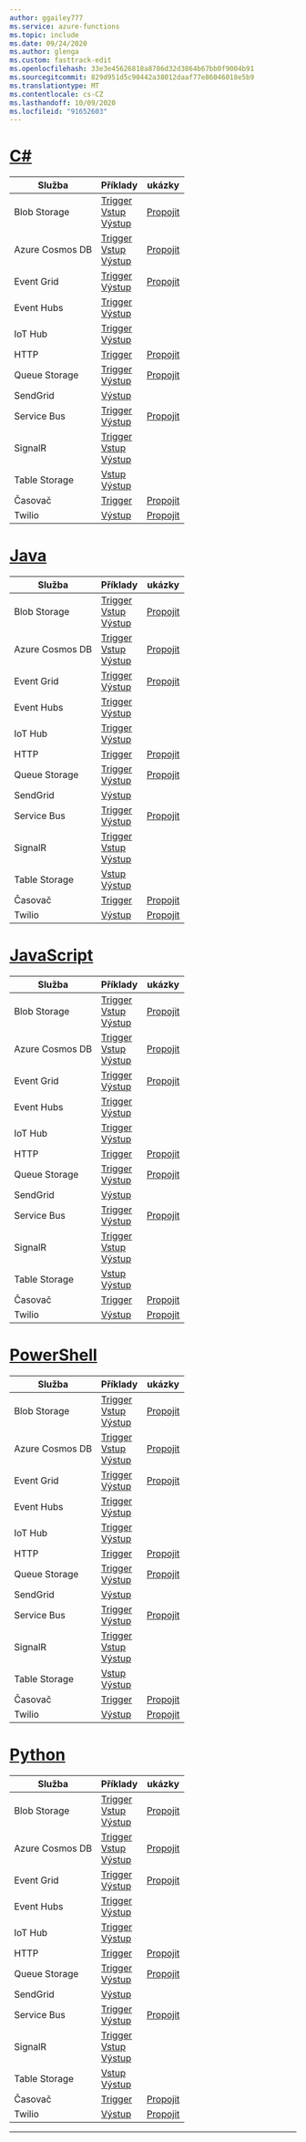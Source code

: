 ```yaml
---
author: ggailey777
ms.service: azure-functions
ms.topic: include
ms.date: 09/24/2020
ms.author: glenga
ms.custom: fasttrack-edit
ms.openlocfilehash: 33e3e45626818a8786d32d3864b67bb0f9004b91
ms.sourcegitcommit: 829d951d5c90442a38012daaf77e86046018e5b9
ms.translationtype: MT
ms.contentlocale: cs-CZ
ms.lasthandoff: 10/09/2020
ms.locfileid: "91652603"
---
```

# <a name="c"></a>[C#](#tab/csharp)

| Služba | Příklady | ukázky |
| ---- | ----- | ------ | 
| Blob Storage | [Trigger](../articles/azure-functions/functions-bindings-storage-blob-trigger.md?tabs=csharp#example)<br/>[Vstup](../articles/azure-functions/functions-bindings-storage-blob-input.md?tabs=csharp#example)<br/>[Výstup](../articles/azure-functions/functions-bindings-storage-blob-output.md?tabs=csharp#example) | [Propojit](https://www.serverlesslibrary.net/?technology=Blob%20Storage&language=C%23) |
| Azure Cosmos DB |[Trigger](../articles/azure-functions/functions-bindings-cosmosdb-v2-trigger.md?tabs=csharp#example)<br/>[Vstup](../articles/azure-functions/functions-bindings-cosmosdb-v2-input.md?tabs=csharp#example)<br/>[Výstup](../articles/azure-functions/functions-bindings-cosmosdb-v2-output.md?tabs=csharp#example) | [Propojit](https://www.serverlesslibrary.net/?technology=Cosmos%2CCosmos%20DB&language=C%23) |
| Event Grid |[Trigger](../articles/azure-functions/functions-bindings-event-grid-trigger.md?tabs=csharp#example)<br/>[Výstup](../articles/azure-functions/functions-bindings-event-grid-output.md?tabs=csharp#example) | [Propojit](https://www.serverlesslibrary.net/?technology=Event%20Grid&language=C%23) |
| Event Hubs |[Trigger](../articles/azure-functions/functions-bindings-event-hubs-trigger.md?tabs=csharp#example)<br/>[Výstup](../articles/azure-functions/functions-bindings-event-hubs-output.md?tabs=csharp#example) | |
| IoT Hub |[Trigger](../articles/azure-functions/functions-bindings-event-iot-trigger.md?tabs=csharp#example)<br/>[Výstup](../articles/azure-functions/functions-bindings-event-iot-output.md?tabs=csharp#example) | |
| HTTP |[Trigger](../articles/azure-functions/functions-bindings-http-webhook-trigger.md?tabs=csharp#example) | [Propojit](https://www.serverlesslibrary.net/?language=C%23&filtertext=http) |
| Queue Storage | [Trigger](../articles/azure-functions/functions-bindings-storage-queue-trigger.md?tabs=csharp#example)<br/>[Výstup](../articles/azure-functions/functions-bindings-storage-queue-output.md?tabs=csharp#example) | [Propojit](https://www.serverlesslibrary.net/?technology=Storage%20Queue&language=C%23) |
| SendGrid | [Výstup](../articles/azure-functions/functions-bindings-sendgrid.md?tabs=csharp#example) | |
| Service Bus |[Trigger](../articles/azure-functions/functions-bindings-service-bus-trigger.md?tabs=csharp#example)<br/>[Výstup](../articles/azure-functions/functions-bindings-service-bus-output.md?tabs=csharp#example) | [Propojit](https://www.serverlesslibrary.net/?technology=Service%20Bus%20Queue&language=C%23) |
| SignalR| [Trigger](../articles/azure-functions/functions-bindings-signalr-service-trigger.md?tabs=csharp#example)<br/>[Vstup](../articles/azure-functions/functions-bindings-signalr-service-input.md?tabs=csharp#example)<br/>[Výstup](../articles/azure-functions/functions-bindings-signalr-service-output.md?tabs=csharp) | |
| Table Storage| [Vstup](../articles/azure-functions/functions-bindings-storage-table.md?tabs=csharp#input)<br/>[Výstup](../articles/azure-functions/functions-bindings-storage-table.md?tabs=csharp#output) | |
| Časovač | [Trigger](../articles/azure-functions/functions-bindings-timer.md?tabs=csharp#example) | [Propojit](https://www.serverlesslibrary.net/?language=C%23&filtertext=timer) |
| Twilio | [Výstup](../articles/azure-functions/functions-bindings-twilio.md?tabs=csharp#example---functions-2x-and-higher) | [Propojit](https://www.serverlesslibrary.net/?language=C%23&filtertext=twilio) |

# <a name="java"></a>[Java](#tab/java)

| Služba | Příklady | ukázky |
| ---- | ----- | ------ | 
| Blob Storage | [Trigger](../articles/azure-functions/functions-bindings-storage-blob-trigger.md?tabs=java#example)<br/>[Vstup](../articles/azure-functions/functions-bindings-storage-blob-input.md?tabs=java#example)<br/>[Výstup](../articles/azure-functions/functions-bindings-storage-blob-output.md?tabs=java#example) | [Propojit](https://www.serverlesslibrary.net/?technology=Blob%20Storage&language=Java) |
| Azure Cosmos DB |[Trigger](../articles/azure-functions/functions-bindings-cosmosdb-v2-trigger.md?tabs=java#example)<br/>[Vstup](../articles/azure-functions/functions-bindings-cosmosdb-v2-input.md?tabs=java#example)<br/>[Výstup](../articles/azure-functions/functions-bindings-cosmosdb-v2-output.md?tabs=java#example) | [Propojit](https://www.serverlesslibrary.net/?technology=Cosmos%2CCosmos%20DB&language=Java) |
| Event Grid |[Trigger](../articles/azure-functions/functions-bindings-event-grid-trigger.md?tabs=java#example)<br/>[Výstup](../articles/azure-functions/functions-bindings-event-grid-output.md?tabs=java#example) | [Propojit](https://www.serverlesslibrary.net/?technology=Event%20Grid&language=Java) |
| Event Hubs |[Trigger](../articles/azure-functions/functions-bindings-event-hubs-trigger.md?tabs=java#example)<br/>[Výstup](../articles/azure-functions/functions-bindings-event-hubs-output.md?tabs=java#example) | |
| IoT Hub |[Trigger](../articles/azure-functions/functions-bindings-event-iot-trigger.md?tabs=java#example)<br/>[Výstup](../articles/azure-functions/functions-bindings-event-iot-output.md?tabs=java#example) | |
| HTTP |[Trigger](../articles/azure-functions/functions-bindings-http-webhook-trigger.md?tabs=java#example) | [Propojit](https://www.serverlesslibrary.net/?language=Java&filtertext=http) |
| Queue Storage | [Trigger](../articles/azure-functions/functions-bindings-storage-queue-trigger.md?tabs=java#example)<br/>[Výstup](../articles/azure-functions/functions-bindings-storage-queue-output.md?tabs=java#example) | [Propojit](https://www.serverlesslibrary.net/?technology=Storage%20Queue&language=Java) |
| SendGrid | [Výstup](../articles/azure-functions/functions-bindings-sendgrid.md?tabs=java#example) | |
| Service Bus |[Trigger](../articles/azure-functions/functions-bindings-service-bus-trigger.md?tabs=java#example)<br/>[Výstup](../articles/azure-functions/functions-bindings-service-bus-output.md?tabs=java#example) | [Propojit](https://www.serverlesslibrary.net/?technology=Service%20Bus%20Queue&language=Java) |
| SignalR| [Trigger](../articles/azure-functions/functions-bindings-signalr-service-trigger.md?tabs=java#example)<br/>[Vstup](../articles/azure-functions/functions-bindings-signalr-service-input.md?tabs=java#example)<br/>[Výstup](../articles/azure-functions/functions-bindings-signalr-service-output.md?tabs=java) | |
| Table Storage| [Vstup](../articles/azure-functions/functions-bindings-storage-table.md?tabs=java#input)<br/>[Výstup](../articles/azure-functions/functions-bindings-storage-table.md?tabs=java#output) | |
| Časovač | [Trigger](../articles/azure-functions/functions-bindings-timer.md?tabs=java#example) | [Propojit](https://www.serverlesslibrary.net/?language=Java&filtertext=timer) |
| Twilio | [Výstup](../articles/azure-functions/functions-bindings-twilio.md?tabs=java#example---functions-2x-and-higher) | [Propojit](https://www.serverlesslibrary.net/?language=Java&filtertext=twilio) |

# <a name="javascript"></a>[JavaScript](#tab/javascript)

| Služba | Příklady | ukázky |
| ---- | ----- | ------ | 
| Blob Storage | [Trigger](../articles/azure-functions/functions-bindings-storage-blob-trigger.md?tabs=javascript#example)<br/>[Vstup](../articles/azure-functions/functions-bindings-storage-blob-input.md?tabs=javascript#example)<br/>[Výstup](../articles/azure-functions/functions-bindings-storage-blob-output.md?tabs=javascript#example) | [Propojit](https://www.serverlesslibrary.net/?technology=Blob%20Storage&language=JavaScript) |
| Azure Cosmos DB |[Trigger](../articles/azure-functions/functions-bindings-cosmosdb-v2-trigger.md?tabs=javascript#example)<br/>[Vstup](../articles/azure-functions/functions-bindings-cosmosdb-v2-input.md?tabs=javascript#example)<br/>[Výstup](../articles/azure-functions/functions-bindings-cosmosdb-v2-output.md?tabs=javascript#example) | [Propojit](https://www.serverlesslibrary.net/?technology=Cosmos%2CCosmos%20DB&language=JavaScript) |
| Event Grid |[Trigger](../articles/azure-functions/functions-bindings-event-grid-trigger.md?tabs=javascript#example)<br/>[Výstup](../articles/azure-functions/functions-bindings-event-grid-output.md?tabs=javascript#example) | [Propojit](https://www.serverlesslibrary.net/?technology=Event%20Grid&language=JavaScript) |
| Event Hubs |[Trigger](../articles/azure-functions/functions-bindings-event-hubs-trigger.md?tabs=javascript#example)<br/>[Výstup](../articles/azure-functions/functions-bindings-event-hubs-output.md?tabs=javascript#example) | |
| IoT Hub |[Trigger](../articles/azure-functions/functions-bindings-event-iot-trigger.md?tabs=javascript#example)<br/>[Výstup](../articles/azure-functions/functions-bindings-event-iot-output.md?tabs=javascript#example) | |
| HTTP |[Trigger](../articles/azure-functions/functions-bindings-http-webhook-trigger.md?tabs=javascript#example) | [Propojit](https://www.serverlesslibrary.net/?language=JavaScript&filtertext=http) |
| Queue Storage | [Trigger](../articles/azure-functions/functions-bindings-storage-queue-trigger.md?tabs=javascript#example)<br/>[Výstup](../articles/azure-functions/functions-bindings-storage-queue-output.md?tabs=javascript#example) | [Propojit](https://www.serverlesslibrary.net/?technology=Storage%20Queue&language=JavaScript) |
| SendGrid | [Výstup](../articles/azure-functions/functions-bindings-sendgrid.md?tabs=javascript#example) | |
| Service Bus |[Trigger](../articles/azure-functions/functions-bindings-service-bus-trigger.md?tabs=javascript#example)<br/>[Výstup](../articles/azure-functions/functions-bindings-service-bus-output.md?tabs=javascript#example) | [Propojit](https://www.serverlesslibrary.net/?technology=Service%20Bus%20Queue&language=JavaScript) |
| SignalR| [Trigger](../articles/azure-functions/functions-bindings-signalr-service-trigger.md?tabs=javascript#example)<br/>[Vstup](../articles/azure-functions/functions-bindings-signalr-service-input.md?tabs=javascript#example)<br/>[Výstup](../articles/azure-functions/functions-bindings-signalr-service-output.md?tabs=javascript) | |
| Table Storage| [Vstup](../articles/azure-functions/functions-bindings-storage-table.md?tabs=javascript#input)<br/>[Výstup](../articles/azure-functions/functions-bindings-storage-table.md?tabs=javascript#output) | |
| Časovač | [Trigger](../articles/azure-functions/functions-bindings-timer.md?tabs=javascript#example) | [Propojit](https://www.serverlesslibrary.net/?language=JavaScript&filtertext=timer) |
| Twilio | [Výstup](../articles/azure-functions/functions-bindings-twilio.md?tabs=javascript#example---functions-2x-and-higher) | [Propojit](https://www.serverlesslibrary.net/?language=JavaScript&filtertext=twilio) |

# <a name="powershell"></a>[PowerShell](#tab/powershell)

| Služba | Příklady | ukázky |
| ---- | ----- | ------ | 
| Blob Storage | [Trigger](../articles/azure-functions/functions-bindings-storage-blob-trigger.md?tabs=powershell#example)<br/>[Vstup](../articles/azure-functions/functions-bindings-storage-blob-input.md?tabs=powershell#example)<br/>[Výstup](../articles/azure-functions/functions-bindings-storage-blob-output.md?tabs=powershell#example) | [Propojit](https://www.serverlesslibrary.net/?technology=Blob%20Storage&language=PowerShell) |
| Azure Cosmos DB |[Trigger](../articles/azure-functions/functions-bindings-cosmosdb-v2-trigger.md?tabs=powershell#example)<br/>[Vstup](../articles/azure-functions/functions-bindings-cosmosdb-v2-input.md?tabs=powershell#example)<br/>[Výstup](../articles/azure-functions/functions-bindings-cosmosdb-v2-output.md?tabs=powershell#example) | [Propojit](https://www.serverlesslibrary.net/?technology=Cosmos%2CCosmos%20DB&language=PowerShell) |
| Event Grid |[Trigger](../articles/azure-functions/functions-bindings-event-grid-trigger.md?tabs=powershell#example)<br/>[Výstup](../articles/azure-functions/functions-bindings-event-grid-output.md?tabs=powershell#example) | [Propojit](https://www.serverlesslibrary.net/?technology=Event%20Grid&language=PowerShell) |
| Event Hubs |[Trigger](../articles/azure-functions/functions-bindings-event-hubs-trigger.md?tabs=powershell#example)<br/>[Výstup](../articles/azure-functions/functions-bindings-event-hubs-output.md?tabs=powershell#example) | |
| IoT Hub |[Trigger](../articles/azure-functions/functions-bindings-event-iot-trigger.md?tabs=powershell#example)<br/>[Výstup](../articles/azure-functions/functions-bindings-event-iot-output.md?tabs=powershell#example) | |
| HTTP |[Trigger](../articles/azure-functions/functions-bindings-http-webhook-trigger.md?tabs=powershell#example) | [Propojit](https://www.serverlesslibrary.net/?language=PowerShell&filtertext=http) |
| Queue Storage | [Trigger](../articles/azure-functions/functions-bindings-storage-queue-trigger.md?tabs=powershell#example)<br/>[Výstup](../articles/azure-functions/functions-bindings-storage-queue-output.md?tabs=powershell#example) | [Propojit](https://www.serverlesslibrary.net/?technology=Storage%20Queue&language=PowerShell) |
| SendGrid | [Výstup](../articles/azure-functions/functions-bindings-sendgrid.md?tabs=powershell#example) | |
| Service Bus |[Trigger](../articles/azure-functions/functions-bindings-service-bus-trigger.md?tabs=powershell#example)<br/>[Výstup](../articles/azure-functions/functions-bindings-service-bus-output.md?tabs=powershell#example) | [Propojit](https://www.serverlesslibrary.net/?technology=Service%20Bus%20Queue&language=PowerShell) |
| SignalR| [Trigger](../articles/azure-functions/functions-bindings-signalr-service-trigger.md?tabs=powershell#example)<br/>[Vstup](../articles/azure-functions/functions-bindings-signalr-service-input.md?tabs=powershell#example)<br/>[Výstup](../articles/azure-functions/functions-bindings-signalr-service-output.md?tabs=powershell) | |
| Table Storage| [Vstup](../articles/azure-functions/functions-bindings-storage-table.md?tabs=powershell#input)<br/>[Výstup](../articles/azure-functions/functions-bindings-storage-table.md?tabs=powershell#output) | |
| Časovač | [Trigger](../articles/azure-functions/functions-bindings-timer.md?tabs=powershell#example) | [Propojit](https://www.serverlesslibrary.net/?language=PowerShell&filtertext=timer) |
| Twilio | [Výstup](../articles/azure-functions/functions-bindings-twilio.md?tabs=powershell#example---functions-2x-and-higher) | [Propojit](https://www.serverlesslibrary.net/?language=PowerShell&filtertext=twilio) |

# <a name="python"></a>[Python](#tab/python)

| Služba | Příklady | ukázky |
| ---- | ----- | ------ | 
| Blob Storage | [Trigger](../articles/azure-functions/functions-bindings-storage-blob-trigger.md?tabs=python#example)<br/>[Vstup](../articles/azure-functions/functions-bindings-storage-blob-input.md?tabs=python#example)<br/>[Výstup](../articles/azure-functions/functions-bindings-storage-blob-output.md?tabs=python#example) | [Propojit](https://www.serverlesslibrary.net/?technology=Blob%20Storage&language=Python) |
| Azure Cosmos DB |[Trigger](../articles/azure-functions/functions-bindings-cosmosdb-v2-trigger.md?tabs=python#example)<br/>[Vstup](../articles/azure-functions/functions-bindings-cosmosdb-v2-input.md?tabs=python#example)<br/>[Výstup](../articles/azure-functions/functions-bindings-cosmosdb-v2-output.md?tabs=python#example) | [Propojit](https://www.serverlesslibrary.net/?technology=Cosmos%2CCosmos%20DB&language=Python) |
| Event Grid |[Trigger](../articles/azure-functions/functions-bindings-event-grid-trigger.md?tabs=python#example)<br/>[Výstup](../articles/azure-functions/functions-bindings-event-grid-output.md?tabs=python#example) | [Propojit](https://www.serverlesslibrary.net/?technology=Event%20Grid&language=Python) |
| Event Hubs |[Trigger](../articles/azure-functions/functions-bindings-event-hubs-trigger.md?tabs=python#example)<br/>[Výstup](../articles/azure-functions/functions-bindings-event-hubs-output.md?tabs=python#example) | |
| IoT Hub |[Trigger](../articles/azure-functions/functions-bindings-event-iot-trigger.md?tabs=python#example)<br/>[Výstup](../articles/azure-functions/functions-bindings-event-iot-output.md?tabs=python#example) | |
| HTTP |[Trigger](../articles/azure-functions/functions-bindings-http-webhook-trigger.md?tabs=python#example) | [Propojit](https://www.serverlesslibrary.net/?language=Python&filtertext=http) |
| Queue Storage | [Trigger](../articles/azure-functions/functions-bindings-storage-queue-trigger.md?tabs=python#example)<br/>[Výstup](../articles/azure-functions/functions-bindings-storage-queue-output.md?tabs=python#example) | [Propojit](https://www.serverlesslibrary.net/?technology=Storage%20Queue&language=Python) |
| SendGrid | [Výstup](../articles/azure-functions/functions-bindings-sendgrid.md?tabs=python#example) | |
| Service Bus |[Trigger](../articles/azure-functions/functions-bindings-service-bus-trigger.md?tabs=python#example)<br/>[Výstup](../articles/azure-functions/functions-bindings-service-bus-output.md?tabs=python#example) | [Propojit](https://www.serverlesslibrary.net/?technology=Service%20Bus%20Queue&language=Python) |
| SignalR| [Trigger](../articles/azure-functions/functions-bindings-signalr-service-trigger.md?tabs=python#example)<br/>[Vstup](../articles/azure-functions/functions-bindings-signalr-service-input.md?tabs=python#example)<br/>[Výstup](../articles/azure-functions/functions-bindings-signalr-service-output.md?tabs=python) | |
| Table Storage| [Vstup](../articles/azure-functions/functions-bindings-storage-table.md?tabs=python#input)<br/>[Výstup](../articles/azure-functions/functions-bindings-storage-table.md?tabs=python#output) | |
| Časovač | [Trigger](../articles/azure-functions/functions-bindings-timer.md?tabs=python#example) | [Propojit](https://www.serverlesslibrary.net/?language=Python&filtertext=timer) |
| Twilio | [Výstup](../articles/azure-functions/functions-bindings-twilio.md?tabs=python#example---functions-2x-and-higher) | [Propojit](https://www.serverlesslibrary.net/?language=Python&filtertext=twilio) |

---

